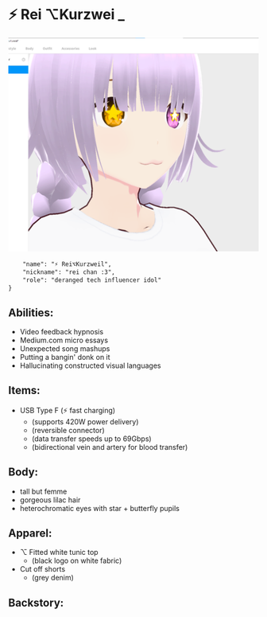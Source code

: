 # ⚡ Rei ⌥Kurzwei _

![Rei Kurzweil](./rei-kurzweil.png)

```json{
    "name": "⚡ Rei⌥Kurzweil",
    "nickname": "rei chan :3",
    "role": "deranged tech influencer idol"
}
```

## Abilities:
+ Video feedback hypnosis
+ Medium.com micro essays
+ Unexpected song mashups
+ Putting a bangin' donk on it
+ Hallucinating constructed visual languages

## Items:
+ USB Type F (⚡ fast charging)
    + (supports 420W power delivery)
    + (reversible connector)
    + (data transfer speeds up to 69Gbps)
    + (bidirectional vein and artery for blood transfer)

## Body:
+ tall but femme
+ gorgeous lilac hair
+ heterochromatic eyes with star + butterfly pupils

## Apparel:
+  ⌥ Fitted white tunic top 
    + (black logo on white fabric)
+ Cut off shorts 
    + (grey denim)

## Backstory:
```


```

